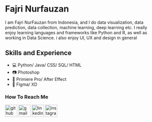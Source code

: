 # Fajri Nurfauzan
I am Fajri NurFauzan from Indonesia, and I do data visualization, data prediction, data collection, machine learning, deep learning etc. I really enjoy learning languages and frameworks like Python and R, as well as working in Data Science. i also enjoy UI, UX and design in general

## Skills and Experience 
- 💻 Python/ Java/ CSS/ SQL/ HTML
- 📷 Photoshop
- 🎥 Primiere Pro/ After Effect 
- 📱 Figma/ XD

### How To Reach Me

[<img src='https://img.icons8.com/nolan/64/github.png' alt='github' height='40'>](https://github.com/fajrinurf) [<img src='https://img.icons8.com/nolan/64/gmail.png' alt='gmail' height='40'>](mailto:fajriinurfauzan@gmail.com)  [<img src='https://img.icons8.com/nolan/64/linkedin.png' alt='linkedin' height='40'>](https://www.linkedin.com/in/fajri-nurfauzan-a13090900/)  [<img src='https://img.icons8.com/nolan/64/instagram-new.png' alt='instagram' height='40'>](https://www.instagram.com/_lahkokfajri/)  



